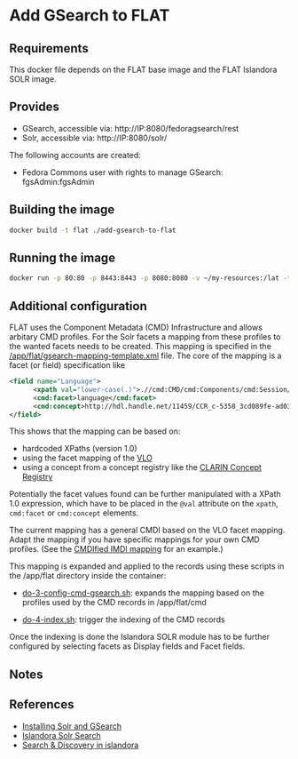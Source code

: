 Add GSearch to FLAT
===================

## Requirements ##
This docker file depends on the FLAT base image and the FLAT Islandora SOLR image.

## Provides ##
 * GSearch, accessible via: http://IP:8080/fedoragsearch/rest
 * Solr, accessible via: http://IP:8080/solr/

The following accounts are created: 

 * Fedora Commons user with rights to manage GSearch: fgsAdmin:fgsAdmin

## Building the image ##
```sh
docker build -t flat ./add-gsearch-to-flat
```

## Running the image ##
```sh
docker run -p 80:80 -p 8443:8443 -p 8080:8080 -v ~/my-resources:/lat -t -i flat
```

## Additional configuration ##

FLAT uses the Component Metadata (CMD) Infrastructure and allows arbitary CMD profiles. For the Solr facets a mapping from these profiles to the wanted facets needs to be created.
This mapping is specified in the [/app/flat/gsearch-mapping-template.xml](flat/scripts/gsearch-mapping-template.xml) file. The core of the mapping is a facet (or field) specification like

```xml
<field name="Language">
      <xpath val="lower-case(.)">.//cmd:CMD/cmd:Components/cmd:Session/cmd:MDGroup/cmd:Content/cmd:Content_Languages/cmd:Content_Language/cmd:Name</xpath>
      <cmd:facet>language</cmd:facet>
      <cmd:concept>http://hdl.handle.net/11459/CCR_c-5358_3cd089fe-ad03-6181-b20c-635ea41ed818</cmd:concept>
</field>
```

This shows that the mapping can be based on:
 * hardcoded XPaths (version 1.0)
 * using the facet mapping of the [VLO](http://vlo.clarin.eu/) 
 * using a concept from a concept registry like the [CLARIN Concept Registry](http://www.clarin.eu/conceptregistry)
 
Potentially the facet values found can be further manipulated with a XPath 1.0 expression, which have to be placed in the `@val` attribute on the `xpath`, `cmd:facet` or `cmd:concept` elements.

The current mapping has a general CMDI based on the VLO facet mapping. Adapt the mapping if you have
specific mappings for your own CMD profiles. (See the [CMDIfied IMDI mapping](../add-imdi-gsearch-to-flat/flat/scripts/gsearch-mapping-template.xml) for an example.)
 
This mapping is expanded and applied to the records using these scripts in the /app/flat directory inside the container:
 
- [do-3-config-cmd-gsearch.sh](flat/scripts/do-3-config-cmd-gsearch.sh): expands the mapping based on the profiles used by the CMD records in /app/flat/cmd

- [do-4-index.sh](flat/scripts/do-4-index.sh): trigger the indexing of the CMD records

Once the indexing is done the Islandora SOLR module has to be further configured by selecting facets as Display fields and Facet fields.

## Notes ##

## References ##

- [Installing Solr and GSearch](https://wiki.duraspace.org/display/ISLANDORA715/Installing+Solr+and+GSearch)
- [Islandora Solr Search](https://wiki.duraspace.org/display/ISLANDORA715/Islandora+Solr+Search)
- [Search & Discovery in islandora](https://wiki.duraspace.org/pages/viewpage.action?pageId=64326523)

